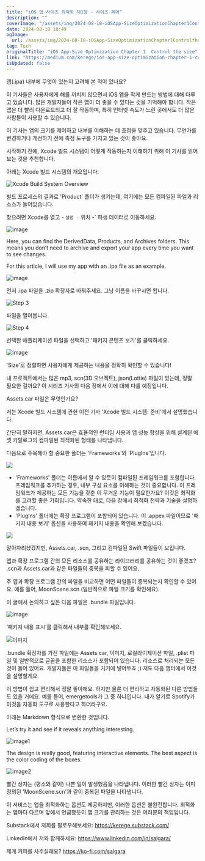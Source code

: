 ```yaml
---
title: "iOS 앱 사이즈 최적화 제1장 - 사이즈 제어"
description: ""
coverImage: "/assets/img/2024-08-18-iOSApp-SizeOptimizationChapter1Controlthesize_0.png"
date: 2024-08-18 10:49
ogImage:
  url: /assets/img/2024-08-18-iOSApp-SizeOptimizationChapter1Controlthesize_0.png
tag: Tech
originalTitle: "iOS App-Size Optimization Chapter 1  Control the size"
link: "https://medium.com/kerege/ios-app-size-optimization-chapter-1-control-the-size-a74fd59f0fb5"
isUpdated: false
---
```


앱(.ipa) 내부에 무엇이 있는지 고려해 본 적이 있나요?

이 기사들은 사용자에게 해를 끼치지 않으면서 iOS 앱을 작게 만드는 방법에 대해 다루고 있습니다. 많은 개발자들이 작은 앱이 더 좋을 수 있다는 것을 기억해야 합니다. 작은 앱은 더 빨리 다운로드되고 더 잘 작동하며, 특히 인터넷 속도가 느린 곳에서도 더 많은 사람들이 사용할 수 있습니다.

이 기사는 앱의 크기를 제어하고 내부를 이해하는 데 초점을 맞추고 있습니다. 무언가를 변경하거나 개선하기 전에 측정 도구를 가지고 있는 것이 좋아요.

시작하기 전에, Xcode 빌드 시스템이 어떻게 작동하는지 이해하기 위해 이 기사를 읽어보는 것을 추천합니다.

<!-- cozy-coder - 수평 -->

<ins class="adsbygoogle"
     style="display:block"
     data-ad-client="ca-pub-4877378276818686"
     data-ad-slot="1107185301"
     data-ad-format="auto"
     data-full-width-responsive="true"></ins>

<script>
     (adsbygoogle = window.adsbygoogle || []).push({});
</script>

아래는 Xcode 빌드 시스템의 개요입니다:

![Xcode Build System Overview](/assets/img/2024-08-18-iOSApp-SizeOptimizationChapter1Controlthesize_0.png)

빌드 프로세스의 결과로 'Product' 폴더가 생기는데, 여기에는 모든 컴파일된 파일과 리소스가 들어있습니다.

찾으려면 Xcode를 열고 - `설정 -` 위치 -` 파생 데이터로 이동하세요.

<!-- cozy-coder - 수평 -->

<ins class="adsbygoogle"
     style="display:block"
     data-ad-client="ca-pub-4877378276818686"
     data-ad-slot="1107185301"
     data-ad-format="auto"
     data-full-width-responsive="true"></ins>

<script>
     (adsbygoogle = window.adsbygoogle || []).push({});
</script>

![image](/assets/img/2024-08-18-iOSApp-SizeOptimizationChapter1Controlthesize_1.png)

Here, you can find the DerivedData, Products, and Archives folders. This means you don’t need to archive and export your app every time you want to see changes.

For this article, I will use my app with an .ipa file as an example.

![image](/assets/img/2024-08-18-iOSApp-SizeOptimizationChapter1Controlthesize_2.png)

<!-- cozy-coder - 수평 -->

<ins class="adsbygoogle"
     style="display:block"
     data-ad-client="ca-pub-4877378276818686"
     data-ad-slot="1107185301"
     data-ad-format="auto"
     data-full-width-responsive="true"></ins>

<script>
     (adsbygoogle = window.adsbygoogle || []).push({});
</script>

먼저 .ipa 파일을 .zip 확장자로 바꿔주세요. 그냥 이름을 바꾸시면 됩니다.

![Step 3](/assets/img/2024-08-18-iOSApp-SizeOptimizationChapter1Controlthesize_3.png)

파일을 열어봅니다.

![Step 4](/assets/img/2024-08-18-iOSApp-SizeOptimizationChapter1Controlthesize_4.png)

<!-- cozy-coder - 수평 -->

<ins class="adsbygoogle"
     style="display:block"
     data-ad-client="ca-pub-4877378276818686"
     data-ad-slot="1107185301"
     data-ad-format="auto"
     data-full-width-responsive="true"></ins>

<script>
     (adsbygoogle = window.adsbygoogle || []).push({});
</script>

선택한 애플리케이션 파일을 선택하고 '패키지 콘텐츠 보기'를 클릭하세요.

![image](/assets/img/2024-08-18-iOSApp-SizeOptimizationChapter1Controlthesize_5.png)

'Size'로 정렬하면 사용자에게 제공하는 내용을 정확히 확인할 수 있습니다!

내 프로젝트에서는 많은 mp3, scn(3D 오브젝트), json(Lottie) 파일이 있는데, 정말 필요한 걸까요? 이 시리즈 기사의 다음 장에서 이에 대해 다룰 예정입니다.

<!-- cozy-coder - 수평 -->

<ins class="adsbygoogle"
     style="display:block"
     data-ad-client="ca-pub-4877378276818686"
     data-ad-slot="1107185301"
     data-ad-format="auto"
     data-full-width-responsive="true"></ins>

<script>
     (adsbygoogle = window.adsbygoogle || []).push({});
</script>

Assets.car 파일은 무엇인가요?

저는 Xcode 빌드 시스템에 관한 이전 기사 'Xcode 빌드 시스템: 준비'에서 설명했습니다.

간단히 말하자면, Assets.car은 효율적인 런타임 사용과 앱 성능 향상을 위해 설계된 에셋 카탈로그의 컴파일된 최적화된 형태를 나타냅니다.

다음으로 주목해야 할 중요한 폴더는 'Frameworks'와 'PlugIns'입니다.

<!-- cozy-coder - 수평 -->

<ins class="adsbygoogle"
     style="display:block"
     data-ad-client="ca-pub-4877378276818686"
     data-ad-slot="1107185301"
     data-ad-format="auto"
     data-full-width-responsive="true"></ins>

<script>
     (adsbygoogle = window.adsbygoogle || []).push({});
</script>

<img src="/assets/img/2024-08-18-iOSApp-SizeOptimizationChapter1Controlthesize_6.png" />

- 'Frameworks' 폴더는 이름에서 알 수 있듯이 컴파일된 프레임워크를 포함합니다. 프레임워크를 추가하는 경우, 내부 구성 요소를 이해하는 것이 중요합니다. 이 프레임워크가 제공하는 모든 기능을 갖춘 이 무거운 기능이 필요한가요? 이것은 최적화를 고려할 좋은 기회입니다. 약속한 대로, 다음 장에서 최적화 전략과 기술을 설명하겠습니다.
- 'PlugIns' 폴더에는 확장 프로그램이 포함되어 있습니다. 이 .appex 파일이므로 '패키지 내용 보기' 옵션을 사용하여 패키지 내용을 확인해 보겠습니다.

<img src="/assets/img/2024-08-18-iOSApp-SizeOptimizationChapter1Controlthesize_7.png" />

알아차리셨겠지만, Assets.car, .scn, 그리고 컴파일된 Swift 파일들이 보입니다.

<!-- cozy-coder - 수평 -->

<ins class="adsbygoogle"
     style="display:block"
     data-ad-client="ca-pub-4877378276818686"
     data-ad-slot="1107185301"
     data-ad-format="auto"
     data-full-width-responsive="true"></ins>

<script>
     (adsbygoogle = window.adsbygoogle || []).push({});
</script>

앱과 확장 프로그램 간의 모든 리소스를 공유하는 라이브러리를 공유하는 것이 좋겠죠? .scn과 Assets.car과 같은 파일들의 중복을 피할 수 있어요.

주 앱과 확장 프로그램 간의 파일을 비교하면 어떤 파일들이 중복되는지 확인할 수 있어요. 예를 들어, MoonScene.scn (일반적으로 파일 크기를 확인해요).

이 글에서 논의하고 싶은 다음 파일은 .bundle 파일입니다.

![image](/assets/img/2024-08-18-iOSApp-SizeOptimizationChapter1Controlthesize_8.png)

<!-- cozy-coder - 수평 -->

<ins class="adsbygoogle"
     style="display:block"
     data-ad-client="ca-pub-4877378276818686"
     data-ad-slot="1107185301"
     data-ad-format="auto"
     data-full-width-responsive="true"></ins>

<script>
     (adsbygoogle = window.adsbygoogle || []).push({});
</script>

‘패키지 내용 표시’를 클릭해서 내부를 확인해보세요.

![이미지](/assets/img/2024-08-18-iOSApp-SizeOptimizationChapter1Controlthesize_9.png)

.bundle 확장자를 가진 파일에는 Assets.car, 이미지, 로컬라이제이션 파일, .plist 파일 및 일반적으로 글꼴을 포함한 리소스가 포함되어 있습니다. 리소스로 처리되는 모든 것이 들어 있어요. 개발자들은 이 파일들을 거기에 넣어두죠 ;) 저도 다음 챕터에서 이것을 설명할게요.

이 방법이 쉽고 편리해서 정말 좋아해요. 하지만 물론 더 편리하고 자동화된 다른 방법들도 있을 거에요. 예를 들어, emergetools가 그 중 하나입니다. 내가 알기로 Spotify가 이것을 자동화 도구로 사용한다고 하더라구요.

<!-- cozy-coder - 수평 -->

<ins class="adsbygoogle"
     style="display:block"
     data-ad-client="ca-pub-4877378276818686"
     data-ad-slot="1107185301"
     data-ad-format="auto"
     data-full-width-responsive="true"></ins>

<script>
     (adsbygoogle = window.adsbygoogle || []).push({});
</script>

아래는 Markdown 형식으로 변환한 것입니다.

Let’s try it and see if it reveals anything interesting.

![image1](/assets/img/2024-08-18-iOSApp-SizeOptimizationChapter1Controlthesize_10.png)

The design is really good, featuring interactive elements. The best aspect is the color coding of the boxes.

![image2](/assets/img/2024-08-18-iOSApp-SizeOptimizationChapter1Controlthesize_11.png)

<!-- cozy-coder - 수평 -->

<ins class="adsbygoogle"
     style="display:block"
     data-ad-client="ca-pub-4877378276818686"
     data-ad-slot="1107185301"
     data-ad-format="auto"
     data-full-width-responsive="true"></ins>

<script>
     (adsbygoogle = window.adsbygoogle || []).push({});
</script>

빨간 상자는 (평소와 같이) 나쁜 일이 발생했음을 나타냅니다. 이러한 빨간 상자는 이미 정의된 'MoonScene.scn'과 같이 중복된 파일을 나타냅니다.

이 서비스는 앱을 최적화하는 옵션도 제공하지만, 이러한 옵션은 불완전합니다. 최적화는 앱마다 다르며 앞에서 언급했듯이 앱 크기를 관리하는 것은 여러분의 책임입니다.

Substack에서 저희를 팔로우해보세요: https://kerege.substack.com/

LinkedIn에서 저와 함께하세요: https://www.linkedin.com/in/salgara/

<!-- cozy-coder - 수평 -->

<ins class="adsbygoogle"
     style="display:block"
     data-ad-client="ca-pub-4877378276818686"
     data-ad-slot="1107185301"
     data-ad-format="auto"
     data-full-width-responsive="true"></ins>

<script>
     (adsbygoogle = window.adsbygoogle || []).push({});
</script>

제게 커피를 사주실래요? https://ko-fi.com/salgara
